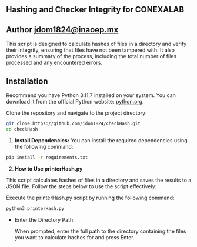 ## Hashing and Checker Integrity for CONEXALAB
## Author jdom1824@inaoep.mx

This script is designed to calculate hashes of files in a directory and verify their integrity, ensuring that files have not been tampered with. It also provides a summary of the process, including the total number of files processed and any encountered errors.

## Installation

Recommend you have Python 3.11.7 installed on your system. You can download it from the official Python website: [python.org](https://www.python.org/downloads/).

Clone the repository and navigate to the project directory:

```bash
git clone https://github.com/jdom1824/checkHash.git
cd checkHash
```
1. **Install Dependencies:**
You can install the required dependencies using the following command:

```bash
pip install -r requirements.txt
```

2. **How to Use printerHash.py**

This script calculates hashes of files in a directory and saves the results to a JSON file. Follow the steps below to use the script effectively:

Execute the printerHash.py script by running the following command:
```bash
python3 printerHash.py
```
* Enter the Directory Path:

    When prompted, enter the full path to the directory containing the files you want to calculate hashes for and press Enter.